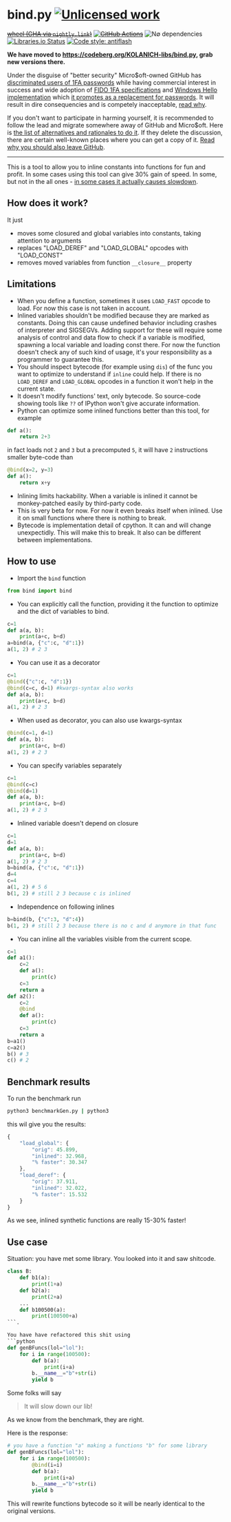 bind.py [![Unlicensed work](https://raw.githubusercontent.com/unlicense/unlicense.org/master/static/favicon.png)](https://unlicense.org/)
=======
~~[wheel (GHA via `nightly.link`)](https://nightly.link/KOLANICH-libs/bind.py/workflows/CI/master/bind-0.CI-py3-none-any.whl)~~
~~[![GitHub Actions](https://github.com/KOLANICH-libs/bind.py/workflows/CI/badge.svg)](https://github.com/KOLANICH-libs/bind.py/actions/)~~
![N∅ dependencies](https://shields.io/badge/-N∅_deps!-0F0)
[![Libraries.io Status](https://img.shields.io/librariesio/github/KOLANICH-libs/bind.py.svg)](https://libraries.io/github/KOLANICH-libs/bind.py)
[![Code style: antiflash](https://img.shields.io/badge/code%20style-antiflash-FFF.svg)](https://codeberg.org/KOLANICH-tools/antiflash.py)

**We have moved to https://codeberg.org/KOLANICH-libs/bind.py, grab new versions there.**

Under the disguise of "better security" Micro$oft-owned GitHub has [discriminated users of 1FA passwords](https://github.blog/2023-03-09-raising-the-bar-for-software-security-github-2fa-begins-march-13/) while having commercial interest in success and wide adoption of [FIDO 1FA specifications](https://fidoalliance.org/specifications/download/) and [Windows Hello implementation](https://support.microsoft.com/en-us/windows/passkeys-in-windows-301c8944-5ea2-452b-9886-97e4d2ef4422) which [it promotes as a replacement for passwords](https://github.blog/2023-07-12-introducing-passwordless-authentication-on-github-com/). It will result in dire consequencies and is competely inacceptable, [read why](https://codeberg.org/KOLANICH/Fuck-GuanTEEnomo).

If you don't want to participate in harming yourself, it is recommended to follow the lead and migrate somewhere away of GitHub and Micro$oft. Here is [the list of alternatives and rationales to do it](https://github.com/orgs/community/discussions/49869). If they delete the discussion, there are certain well-known places where you can get a copy of it. [Read why you should also leave GitHub](https://codeberg.org/KOLANICH/Fuck-GuanTEEnomo).

---

This is a tool to allow you to inline constants into functions for fun and profit. In some cases using this tool can give 30% gain of speed. In some, but not in the all ones - [in some cases it actually causes slowdown](https://codeberg.org/KOLANICH-libs/bind.py/issues/4).


How does it work?
-----------------
It just
* moves some closured and global variables into constants, taking attention to arguments
* replaces "LOAD_DEREF" and "LOAD_GLOBAL" opcodes with "LOAD_CONST"
* removes moved variables from function `__closure__` property

Limitations
-----------
* When you define a function, sometimes it uses `LOAD_FAST` opcode to load. For now this case is not taken in account.
* Inlined variables shouldn't be modified because they are marked as constants. Doing this can cause undefined behavior including crashes of interpreter and SIGSEGVs. Adding support for these will require some analysis of control and data flow to check if a variable is modified, spawning a local variable and loading const there. For now the function doesn't check any of such kind of usage, it's your responsibility as a programmer to guarantee this.
* You should inspect bytecode (for example using `dis`) of the func you want to optimize to understand if `inline` could help. If there is no `LOAD_DEREF` and `LOAD_GLOBAL` opcodes in a function it won't help in the current state.
* It doesn't modify functions' text, only bytecode. So source-code showing tools like `??` of IPython won't give accurate information.
* Python can optimize some inlined functions better than this tool, for example
```python
def a():
	return 2+3
```
in fact loads not `2` and `3` but a precomputed `5`, it will have `2` instructions smaller byte-code than
```python
@bind(x=2, y=3)
def a():
	return x+y
```
* Inlining limits hackability. When a variable is inlined it cannot be monkey-patched easily by third-party code.
* This is very beta for now. For now it even breaks itself when inlined. Use it on small functions where there is nothing to break.
* Bytecode is implementation detail of cpython. It can and will change unexpectidly. This will make this to break. It also can be different between implementations.

How to use
----------
* Import the `bind` function
```python
from bind import bind
```

* You can explicitly call the function, providing it the function to optimize and the dict of variables to bind.
```python
c=1
def a(a, b):
	print(a+c, b+d)
a=bind(a, {"c":c, "d":1})
a(1, 2) # 2 3
```
* You can use it as a decorator
```python
c=1
@bind({"c":c, "d":1})
@bind(c=c, d=1) #kwargs-syntax also works
def a(a, b):
	print(a+c, b+d)
a(1, 2) # 2 3
```
* When used as decorator, you can also use kwargs-syntax
```python
@bind(c=1, d=1)
def a(a, b):
	print(a+c, b+d)
a(1, 2) # 2 3
```
* You can specify variables separately
```python
c=1
@bind(c=c)
@bind(d=1)
def a(a, b):
	print(a+c, b+d)
a(1, 2) # 2 3
```
* Inlined variable doesn't depend on closure
```python
c=1
d=1
def a(a, b):
	print(a+c, b+d)
a(1, 2) # 2 3
b=bind(a, {"c":c, "d":1})
d=4
c=4
a(1, 2) # 5 6
b(1, 2) # still 2 3 because c is inlined
```
* Independence on following inlines
```python
b=bind(b, {"c":3, "d":4})
b(1, 2) # still 2 3 because there is no c and d anymore in that func
```
* You can inline all the variables visible from the current scope.
```python
c=1
def a1():
	c=2
	def a():
		print(c)
	c=3
	return a
def a2():
	c=2
	@bind
	def a():
		print(c)
	c=3
	return a
b=a1()
c=a2()
b() # 3
c() # 2
```


Benchmark results
-----------------
To run the benchmark run
```bash
python3 benchmarkGen.py | python3
```
this wil give you the results:
```javascript
{
	"load_global": {
		"orig": 45.899,
		"inlined": 32.968,
		"% faster": 30.347
	},
	"load_deref": {
		"orig": 37.911,
		"inlined": 32.022,
		"% faster": 15.532
	}
}
```
As we see, inlined synthetic functions are really 15-30% faster!


Use case
--------
Situation: you have met some library. You looked into it and saw shitcode.
```python
class B:
	def b1(a):
		print(1+a)
	def b2(a):
		print(2+a)
	...
	def b100500(a):
		print(100500+a)
```.

You have have refactored this shit using
```python
def genBFuncs(lol="lol"):
	for i in range(100500):
		def b(a):
			print(i+a)
		b.__name__="b"+str(i)
		yield b
```

Some folks will say
> It will slow down our lib!

As we know from the benchmark, they are right.

Here is the response:
```python
# you have a function "a" making a functions "b" for some library
def genBFuncs(lol="lol"):
	for i in range(100500):
		@bind(i=i)
		def b(a):
			print(i+a)
		b.__name__="b"+str(i)
		yield b
```

This will rewrite functions bytecode so it will be nearly identical to the original versions.
